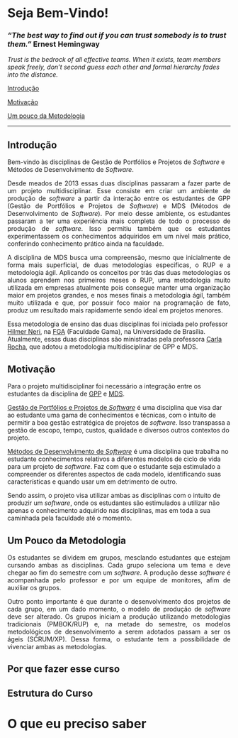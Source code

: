 # Seja Bem-Vindo!

###  _“The best way to find out if you can trust somebody is to trust them.”_ Ernest Hemingway

 _Trust is the bedrock of all effective teams. When it exists, team members speak freely, don’t second guess each other and formal hierarchy fades into the distance._

[ Introdução](#introdução)

[ Motivação](#motivação)

[ Um pouco da Metodologia](#um-pouco-da-metodologia)

------
## Introdução
Bem-vindo às disciplinas de Gestão de Portfólios e Projetos de _Software_ e Métodos de Desenvolvimento de _Software_.

<p align = "justify" >Desde meados de 2013 essas duas disciplinas passaram a fazer parte de um projeto multidisciplinar. Esse consiste em criar um ambiente de produção de <i>software</i> a partir da interação entre os estudantes de GPP (Gestão de Portfólios e Projetos de <i>Software</i>) e MDS (Métodos de Desenvolvimento de <i>Software</i>). Por meio desse ambiente, os estudantes passaram a ter uma experiência mais completa de todo o processo de produção de <i>software</i>. Isso permitiu também que os estudantes experimentassem os conhecimentos adquiridos em um nível mais prático, conferindo conhecimento prático ainda na faculdade.

<p align = "justify" >A disciplina de MDS busca uma compreensão, mesmo que inicialmente de forma mais superficial, de duas metodologias especificas, o RUP e a metodologia ágil. Aplicando os conceitos por trás das duas metodologias os alunos aprendem nos primeiros meses o RUP, uma metodologia muito utilizada em empresas atualmente pois consegue manter uma organização maior em projetos grandes, e nos meses finais a metodologia ágil, também muito utilizada e que, por possuir foco maior na programação de fato, produz um resultado mais rapidamente sendo ideal em  projetos menores.

Essa metodologia de ensino das duas disciplinas foi iniciada pelo professor [Hilmer Neri][hilmer], na [FGA][fga] (Faculdade Gama), na Universidade de Brasília. Atualmente, essas duas disciplinas são ministradas pela professora [Carla Rocha][carla], que adotou a metodologia multidisciplinar de GPP e MDS.

## Motivação
Para o projeto multidisciplinar foi necessário a integração entre os estudantes da disciplina de [GPP][gpp] e [MDS][mds].

[Gestão de Portfólios e Projetos de _Software_][gpp] é uma disciplina que visa dar ao estudante uma gama de conhecimentos e técnicas, com o intuito de permitir a boa gestão estratégica de projetos de _software_. Isso transpassa a gestão de escopo, tempo, custos, qualidade e diversos outros contextos do projeto.

[Métodos de Desenvolvimento de _Software_][mds] é uma disciplina que trabalha no estudante conhecimentos relativos a diferentes modelos de ciclo de vida para um projeto de _software_. Faz com que o estudante seja estimulado a compreender os diferentes aspectos de cada modelo, identificando suas características e quando usar um em detrimento de outro.

Sendo assim, o projeto visa utilizar ambas as disciplinas com o intuito de produzir um _software_, onde os estudantes são estimulados a utilizar não apenas o conhecimento adquirido nas disciplinas, mas em toda a sua caminhada pela faculdade até o momento. 

## Um Pouco da Metodologia
<p align = "justify" >Os estudantes se dividem em grupos, mesclando estudantes que estejam cursando ambas as disciplinas. Cada grupo seleciona um tema e deve chegar ao fim do semestre com um <i>software</i>. A produção desse <i>software</i> é acompanhada pelo professor e por um equipe de monitores, afim de auxiliar os grupos.

<p align = "justify" >Outro ponto importante é que durante o desenvolvimento dos projetos de cada grupo, em um dado momento, o modelo de produção de <i>software</i> deve ser alterado. Os grupos iniciam a produção utilizando metodologias tradicionais (PMBOK/RUP) e, na metade do semestre, os modelos metodológicos de desenvolvimento a serem adotados passam a ser os ágeis (SCRUM/XP). Dessa forma, o estudante tem a possibilidade de vivenciar ambas as metodologias.

## Por que fazer esse curso

## Estrutura do Curso

# O que eu preciso saber


[fga]: https://fga.unb.br/
[carla]: https://fga.unb.br/carla.rocha
[hilmer]: https://fga.unb.br/hilmer.neri
[gpp]: https://github.com/fga-gpp-mds/00-Disciplina/wiki/Gest%C3%A3o-de-Portf%C3%B3lios-e-Projetos-de-Software
[mds]: https://github.com/fga-gpp-mds/00-Disciplina/wiki/M%C3%A9todos-de-Desenvolvimento-de-Software
